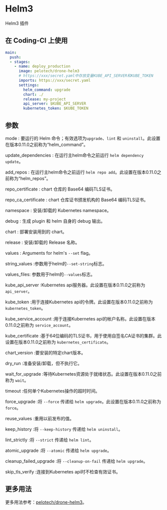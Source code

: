 # Helm3

Helm3 插件

## 在 Coding-CI 上使用

```yml
main:
  push:
  - stages:
    - name: deploy_production
      image: pelotech/drone-helm3
      # https://xxx/secret.yaml中存放变量KUBE_API_SERVER和KUBE_TOKEN
      imports: https://xxx/secret.yaml
      settings:
        helm_command: upgrade
        chart: ./
        release: my-project
        api_server: $KUBE_API_SERVER
        kubernetes_token: $KUBE_TOKEN

```

## 参数

mode
: 要运行的 Helm 命令；有效选项为`upgrade`、`lint` 和 `uninstall`。此设置在版本0.11.0之前称为“helm_command”。

update_dependencies
: 在运行主helm命令之前运行 `helm dependency update`。

add_repos
: 在运行主helm命令之前运行 `helm repo add`。此设置在版本0.11.0之前称为“helm_repos”。

repo_certificate
: chart 仓库的 Base64 编码TLS证书。

repo_ca_certificate
: chart 仓库证书颁发机构的 Base64 编码TLS证书。

namespace
: 安装/卸载的 Kubernetes namespace。

debug
: 生成 plugin 和 helm 自身的 debug 输出。

chart
: 部署安装用到的 chart。

release
: 安装/卸载的 Release 名称。

values
: Arguments for helm's `--set` flag。

string_values
:参数用于helm的`--set-string`标志。

values_files:
参数用于helm的`--values`标志。

kube_api_server
:Kubernetes api服务器。此设置在版本0.11.0之前称为 `api_server`。

kube_token
:用于连接Kubernetes api的令牌。此设置在版本0.11.0之前称为 `kubernetes_token`。

kube_service_account
:用于连接Kubernetes api的帐户名称。此设置在版本0.11.0之前称为 `service_account`。

kube_certificate
:基于64位编码的TLS证书，用于使用自签名CA证书的集群。此设置在版本0.11.0之前称为 `kubernetes_certificate`。

chart_version
:要安装的特定chart版本。

dry_run
:准备安装/卸载，但不执行它。

wait_for_upgrade
:等待Kubernetes资源处于就绪状态。此设置在版本0.11.0之前称为 `wait`。

timeout
:任何单个Kubernetes操作的超时时间。

force_upgrade
:将 `--force` 传递给 `helm upgrade`。此设置在版本0.11.0之前称为 `force`。

reuse_values
:重用以前发布的值。

keep_history
:将 `--keep-history` 传递给 `helm uninstall`。

lint_strictly
:将 `--strict` 传递给 `helm lint`。

atomic_upgrade
:将 `--atomic` 传递给 `helm upgrade`。

cleanup_failed_upgrade
:将 `--cleanup-on-fail` 传递给 `helm upgrade`。

skip_tls_verify
:连接到Kubernetes api时不检查有效证书。

## 更多用法

更多用法参考：[pelotech/drone-helm3](https://github.com/pelotech/drone-helm3)。
